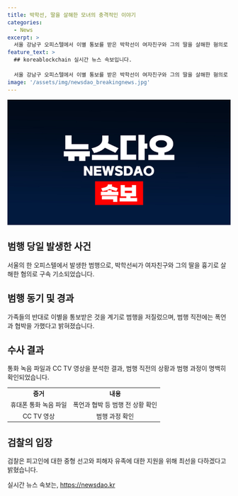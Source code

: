 ```yaml
---
title: 박학선, 딸을 살해한 모녀의 충격적인 이야기
categories:
  - News
excerpt: >
  서울 강남구 오피스텔에서 이별 통보를 받은 박학선이 여자친구와 그의 딸을 살해한 혐의로 구속 기소됐다. 박학선은 가족들의 반대로 이별을 결정하게 된 것을 이해하지 못해 분노를 품고 계획적 범행을 저질렀다는 것으로 조사됐다. 이에 따라, 휴대폰 통화 녹음 파일과 CCTV 영상 분석 결과, 폭언과 협박을 가한 사실이 드러났으며, 결별 통보 후 휴대폰을 빼앗아 연락을 차단한 뒤 살인을 저지른 것으로 밝혀졌다. 이에 대한 검찰의 공소유지와 피해자 유족에 대한 지원을 약속하고 있다.
feature_text: >
  ## koreablockchain 실시간 뉴스 속보입니다.

  서울 강남구 오피스텔에서 이별 통보를 받은 박학선이 여자친구와 그의 딸을 살해한 혐의로 구속 기소됐다. 박학선은 가족들의 반대로 이별을 결정하게 된 것을 이해하지 못해 분노를 품고 계획적 범행을 저질렀다는 것으로 조사됐다. 이에 따라, 휴대폰 통화 녹음 파일과 CCTV 영상 분석 결과, 폭언과 협박을 가한 사실이 드러났으며, 결별 통보 후 휴대폰을 빼앗아 연락을 차단한 뒤 살인을 저지른 것으로 밝혀졌다. 이에 대한 검찰의 공소유지와 피해자 유족에 대한 지원을 약속하고 있다.
image: '/assets/img/newsdao_breakingnews.jpg'
---
```


<p><img src="/assets/img/newsdao_breakingnews.jpg" alt="koreablockchain 속보" /></p>

<h2 data-ke-size="size26">범행 당일 발생한 사건</h2>

<p data-ke-size="size16">서울의 한 오피스텔에서 발생한 범행으로, 박학선씨가 여자친구와 그의 딸을 흉기로 살해한 혐의로 구속 기소되었습니다.</p>

<h2 data-ke-size="size24">범행 동기 및 경과</h2>

<p data-ke-size="size16">가족들의 반대로 이별을 통보받은 것을 계기로 범행을 저질렀으며, 범행 직전에는 폭언과 협박을 가했다고 밝혀졌습니다.</p>

<h2 data-ke-size="size24">수사 결과</h2>

<p data-ke-size="size16">통화 녹음 파일과 CC TV 영상을 분석한 결과, 범행 직전의 상황과 범행 과정이 명백히 확인되었습니다.</p>

<table>
  <tr>
    <td style="text-align: center; height: 17px;"><b>증거</b></td>
    <td style="text-align: center; height: 17px;"><b>내용</b></td>
  </tr>
  <tr>
    <td style="text-align: center; height: 17px;">휴대폰 통화 녹음 파일</td>
    <td style="text-align: center; height: 17px;">폭언과 협박 등 범행 전 상황 확인</td>
  </tr>
  <tr>
    <td style="text-align: center; height: 17px;">CC TV 영상</td>
    <td style="text-align: center; height: 17px;">범행 과정 확인</td>
  </tr>
</table>

<h2 data-ke-size="size24">검찰의 입장</h2>

<p data-ke-size="size16">검찰은 피고인에 대한 중형 선고와 피해자 유족에 대한 지원을 위해 최선을 다하겠다고 밝혔습니다.</p>
실시간 뉴스 속보는, <a href="https://newsdao.kr" rel="dofollow">https://newsdao.kr</a>


